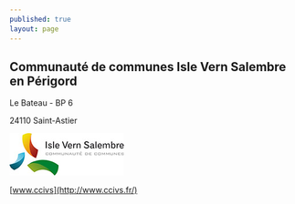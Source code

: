 ```yaml
---
published: true
layout: page
---
```


## Communauté de communes Isle Vern Salembre en Périgord
Le Bateau - BP 6

24110 Saint-Astier

![](/data/images/1/portrait/1_portrait_logo2.jpg)

[www.ccivs](http://www.ccivs.fr/)